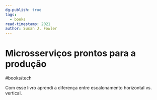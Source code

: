 ```yaml
---
dg-publish: true
tags:
  - books
read-timestamp: 2021
author: Susan J. Fowler
---
```


# Microsserviços prontos para a produção

#books/tech 

Com esse livro aprendi a diferença entre escalonamento horizontal vs. vertical.
